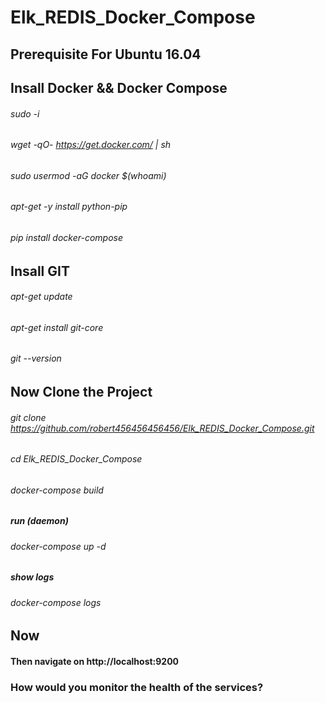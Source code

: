 # Elk_REDIS_Docker_Compose
## Prerequisite For Ubuntu 16.04
## Insall Docker && Docker Compose
###### sudo -i
###### wget -qO- https://get.docker.com/ | sh
###### sudo usermod -aG docker $(whoami)
###### apt-get -y install python-pip
###### pip install docker-compose
## Insall GIT
###### apt-get update
###### apt-get install git-core
###### git --version
## Now Clone  the Project
###### git clone https://github.com/robert456456456456/Elk_REDIS_Docker_Compose.git
###### cd Elk_REDIS_Docker_Compose
###### docker-compose build
##### run (daemon)
###### docker-compose up -d
##### show logs
###### docker-compose logs
## Now
#### Then navigate on http://localhost:9200
### How would you monitor the health of the services?


